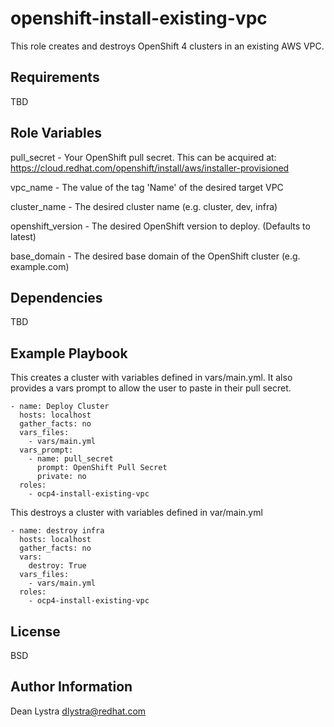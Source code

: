 openshift-install-existing-vpc
=========

This role creates and destroys OpenShift 4 clusters in an existing AWS VPC.

Requirements
------------

TBD

Role Variables
--------------

pull_secret - Your OpenShift pull secret. This can be acquired at: https://cloud.redhat.com/openshift/install/aws/installer-provisioned

vpc_name - The value of the tag 'Name' of the desired target VPC

cluster_name - The desired cluster name (e.g. cluster, dev, infra)

openshift_version - The desired OpenShift version to deploy. (Defaults to latest)

base_domain - The desired base domain of the OpenShift cluster (e.g. example.com)

Dependencies
------------

TBD

Example Playbook
----------------

This creates a cluster with variables defined in vars/main.yml. It also provides a vars prompt to allow the user to paste in their pull secret.
```
- name: Deploy Cluster
  hosts: localhost
  gather_facts: no
  vars_files:
    - vars/main.yml
  vars_prompt:
    - name: pull_secret
      prompt: OpenShift Pull Secret
      private: no
  roles:
    - ocp4-install-existing-vpc
```

This destroys a cluster with variables defined in var/main.yml
```
- name: destroy infra
  hosts: localhost
  gather_facts: no
  vars:
    destroy: True
  vars_files:
    - vars/main.yml
  roles:
    - ocp4-install-existing-vpc
```
        
License
-------

BSD

Author Information
------------------

Dean Lystra
dlystra@redhat.com
